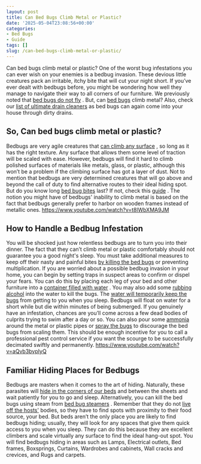 ```yaml
---
layout: post
title: Can Bed Bugs Climb Metal or Plastic?
date: '2025-05-04T23:08:56+00:00'
categories:
- Bed Bugs
- Guide
tags: []
slug: /can-bed-bugs-climb-metal-or-plastic/
---
```


Can bed bugs climb metal or plastic? One of the worst bug infestations you can ever wish on your enemies is a bedbug invasion. These devious little creatures pack an irritable, itchy bite that will cut your night short.
If you’ve ever dealt with bedbugs before, you might be wondering how well they manage to navigate their way to all corners of our furniture. We previously noted that
[bed bugs do not fly](https://pestpolicy.com/do-bed-bugs-fly/)
.
But, can
[bed bugs](https://pestpolicy.com/bed-bugs-vs-ants/)
climb metal? Also, check our
[list of ultimate drain cleaners](https://pestpolicy.com/best-drain-cleaner//)
as bed bugs can again come into your house through dirty drains.
## So, Can bed bugs climb metal or plastic?
Bedbugs are very agile creatures that
[can climb any surface](https://njaes.rutgers.edu/fs1251/)
, so long as it has the right texture. Any surface that allows them some level of traction will be scaled with ease.
However, bedbugs will find it hard to climb polished surfaces of materials like metals, glass, or plastic, although this won’t be a problem if the climbing surface has got a layer of dust.
Not to mention that bedbugs are very determined creatures that will go above and beyond the call of duty to find alternative routes to their ideal hiding spot. But do you know long
[bed bug bites](https://pestpolicy.com/can-bed-bugs-bite-through-clothing/)
last? If not, check this
[guide](https://pestpolicy.com/how-long-do-bed-bug-bites-last/)
.
The notion you might have of bedbugs' inability to climb metal is based on the fact that bedbugs generally prefer to harbor on wooden frames instead of metallic ones.
https://www.youtube.com/watch?v=t8lWbXMA9JM
## How to Handle a Bedbug Infestation
You will be shocked just how relentless bedbugs are to turn you into their dinner. The fact that they can’t climb metal or plastic comfortably should not guarantee you a good night's sleep.
You must take additional measures to keep off their nasty and painful bites
[by killing the bed bugs](https://pestpolicy.com/how-to-get-rid-of-bed-bugs-fast/)
or preventing multiplication.
If you are worried about a possible bedbug invasion in your home, you can begin by setting traps in suspect areas to confirm or dispel your fears.
You can do this by placing each leg of your bed and other furniture into a
[container filled with water](https://pestpolicy.com/can-bed-bugs-survive-in-water/)
. You may also add some
[rubbing alcohol](https://pestpolicy.com/does-rubbing-alcohol-kill-bed-bugs/)
into the water to kill the bugs.
The
[water will temporarily keep the bugs](https://pestpolicy.com/water-bugs-vs-cockroaches/)
from getting to you when you sleep. Bedbugs will float on water for a short while but die within minutes of being submerged.
If you genuinely have an infestation, chances are you’ll come across a few dead bodies of culprits trying to swim after a day or so. You can also pour some
[ammonia](https://pestpolicy.com/does-ammonia-kill-bed-bugs/)
around the metal or plastic pipes or
[spray the bugs](https://pestpolicy.com/best-bed-bug-spray/)
to discourage the bed bugs from scaling them.
This should be enough incentive for you to call a professional pest control service if you want the scourge to be successfully decimated swiftly and permanently.
https://www.youtube.com/watch?v=aQvb3bvpIyQ
## Familiar Hiding Places for Bedbugs
Bedbugs are masters when it comes to the art of hiding. Naturally, these parasites will
[hide in the corners of our beds](https://pestpolicy.com/where-do-bed-bugs-hide/)
and between the sheets and wait patiently for you to go and sleep. Alternatively, you can kill the bed bugs using steam from
[bed bug steamers](https://pestpolicy.com/best-bed-bug-steamer/)
.
Remember that they do not
[live off the hosts'](https://pestpolicy.com/how-long-do-fleas-live-on-humans/)
bodies, so they have to find spots with proximity to their food source, your bed.
But beds aren’t the only place you are likely to find bedbugs hiding; usually, they will look for any spaces that give them quick access to you when you sleep.
They can do this because they are excellent climbers and scale virtually any surface to find the ideal hang-out spot.
You will find bedbugs hiding in areas such as Lamps, Electrical outlets, Bed frames, Boxsprings, Curtains, Wardrobes and cabinets, Wall cracks and crevices, and Rugs and carpets.
